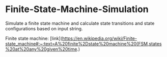 # Finite-State-Machine-Simulation
Simulate a finite state machine and calculate state transitions and state configurations based on input string.

Finite state machine: [link](https://en.wikipedia.org/wiki/Finite-state_machine#:~:text=A%20finite%2Dstate%20machine%20(FSM,states%20at%20any%20given%20time.)
